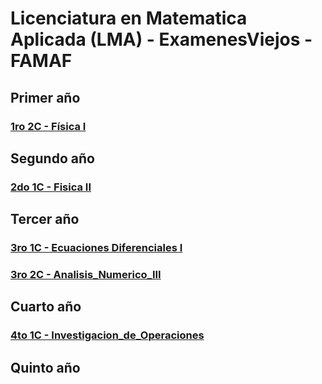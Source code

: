 # Licenciatura en Matematica Aplicada (LMA) - ExamenesViejos - FAMAF

## Primer año
### [1ro 2C - Física I](https://github.com/FAMAF-resources/LMA-1ro_2C-Examenes_Viejos_Fisica_I-FAMAF)

## Segundo año
### [2do 1C - Fisica II](https://github.com/FAMAF-resources/LMA-2do_1C-ExamenesViejos_Fisica_II-FAMAF)

## Tercer año
### [3ro 1C - Ecuaciones Diferenciales I](https://github.com/FAMAF-resources/LMA-3ro_1C-Examenes_Viejos_Ecuaciones_Diferenciales_I-FAMAF)
### [3ro 2C - Analisis_Numerico_III](https://github.com/FAMAF-resources/LMA-3ro_2C-ExamenesViejos_Analisis_Numerico_III-FAMAF)

## Cuarto año
### [4to 1C - Investigacion_de_Operaciones](https://github.com/FAMAF-resources/LMA-4to_1C-ExamenesViejos_Investigacion_de_Operaciones-FAMAF-)

## Quinto año
